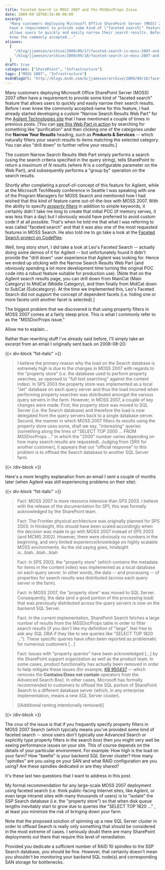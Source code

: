 ```yaml
---
title: Faceted Search in MOSS 2007 and the MSSDocProps Issue
date: 2009-09-18T08:34:00-06:00
excerpt:
  "Many customers deploying Microsoft Office SharePoint Server (MOSS) 2007 often
  have a requirement to provide some kind of \"faceted search\" feature that
  allows users to quickly and easily narrow their search results. Before I ever
  knew the commonly accepted..."
aliases:
  [
    "/blog/jjameson/archive/2009/09/17/faceted-search-in-moss-2007-and-the-mssdocprops-issue.aspx",
    "/blog/jjameson/archive/2009/09/18/faceted-search-in-moss-2007-and-the-mssdocprops-issue.aspx",
  ]
draft: true
categories: ["SharePoint", "Infrastructure"]
tags: ["MOSS 2007", "Infrastructure"]
msdnBlogUrl: "http://blogs.msdn.com/b/jjameson/archive/2009/09/18/faceted-search-in-moss-2007-and-the-mssdocprops-issue.aspx"
---
```


Many customers deploying Microsoft Office SharePoint Server (MOSS) 2007 often
have a requirement to provide some kind of "faceted search" feature that allows
users to quickly and easily narrow their search results. Before I ever knew the
commonly accepted name for this feature, I had already started developing a
custom "Narrow Search Results Web Part" for the
[Agilent Technologies site](http://www.chem.agilent.com/) that I have mentioned
a couple of times in previous posts.
[You can [see this Web Part in action](http://www.chem.agilent.com/en-US/Search/Pages/default.aspx?k=purification&a=%20scope:%22English%20%28U.S.%29%20Content%22+MainCat:%22Products+%26+Services%22)
by searching for something like "purification" and then clicking one of the
categories under the **Narrow Your Results** heading, such as **Products &
Services** -- which naturally filters your search results to items matching the
selected category. You can also "drill down" to further refine your results.]

The custom Narrow Search Results Web Part simply performs a search (using the
search criteria specified in the query string), tells SharePoint to return a
maximum of <var>N</var> results (where <var>N</var> is a configurable parameter
on the Web Part), and subsequently performs a "group by" operation on the search
results.

Shortly after completing a proof-of-concept of this feature for Agilent, while
at the Microsoft TechReady conference in Seattle I was speaking with one of the
Program Managers for MOSS Search and mentioned how I had wished that this kind
of feature came out-of-the-box with MOSS 2007. With the ability to specify
_[property filters](http://msdn.microsoft.com/en-us/library/ms582745.aspx)_ in
addition to simple keywords, it certainly didn't take me long to create that
initial POC (if memory serves, it was less than a day) but I obviously would
have preferred to avoid custom code if at all possible. That's when he told me
that what I was referring to was called "faceted search" and that it was also
one of the most requested features in MOSS Search. He also told me to go take a
look at the
[Faceted Search project on CodePlex](http://facetedsearch.codeplex.com/).

Well, long story short, I did take a look at Leo's Faceted Search -- actually
doing some demos of it for Agilent -- but unfortunately found it didn't provide
the "drill down" user experience that Agilent was looking for. Hence we ended up
sticking with the Narrow Search Results Web Part (and obviously spending a lot
more development time turning the original POC code into a robust feature
suitable for production use). [Note that on the Agilent search results page, you
can drill down from MainCat (Main Category) to MidCat (Middle Category), and
then finally from MidCat down to SubCat (Subcategory). At the time we
implemented this, Leo's Faceted Search did not support the concept of dependent
facets (i.e. hiding one or more facets until another facet is selected).]

The biggest problem that we discovered is that using property filters in MOSS
2007 comes at a fairly steep price. This is what I commonly refer to as the
"MSSDocProps issue."

Allow me to explain...

Rather than rewriting stuff I've already said before, I'll simply take an
excerpt from an email I originally sent back on 2008-08-20:

{{< div-block "fst-italic" >}}

> I believe the primary reason why the load on the Search database is extremely
> high is due to the changes in MOSS 2007 with regards to the "property store"
> (i.e. the database used to perform property searches, as opposed to "full text
> searching" against the content index). In SPS 2003 the property store was
> implemented as a local "Jet" database on each query server and thus the load
> incurred when performing property searches was distributed amongst the various
> query servers in the farm. However, in MOSS 2007, a couple of key changes were
> made. First, the property store was moved to SQL Server (i.e. the Search
> database) and therefore the load is now delegated from the query servers back
> to a single database server. Second, the manner in which MOSS 2007 filters its
> results using the property store uses some, shall we say, "interesting"
> queries (something along the lines of "SELECT TOP 2000 ... FROM MSSDocProps
> ..." in which the "2000" number varies depending on how many search results
> are requested). Judging from [SRX for another customer], it appears that our
> "official response" to this problem is to offload the Search database to
> another SQL Server farm.

{{< /div-block >}}

Here's a more lengthy explanation from an email I sent a couple of months later
(when Agilent was still experiencing problems on their site):

{{< div-block "fst-italic" >}}

> Fact: MOSS 2007 is more resource intensive than SPS 2003. I believe with the
> release of the documentation for SP1, this was formally acknowledged by the
> SharePoint team.
> 
> Fact: The Frontier physical architecture was originally planned for SPS 2003.
> In hindsight, this should have been scaled accordingly when the decision was
> made to go with MOSS 2007 instead of SPS 2003 (and MCMS 2002). However, there
> were obviously no numbers in the beginning, and very limited
> experience/knowledge on highly scalable MOSS environments. As the old saying
> goes, hindsight is...blah...blah...blah
> 
> Fact: In SPS 2003, the "property store" (which contains the metadata for items
> in the content index) was implemented as a local database on each query
> server. In other words, the data -- and processing -- of properties for search
> results was distributed (across each query server in the farm).
> 
> Fact: In MOSS 2007, the "property store" was moved to SQL Server.
> Consequently, the data (and a good portion of the processing load) that was
> previously distributed across the query servers is now on the backend SQL
> Server.
> 
> Fact: In the current implementation, SharePoint Search fetches a large number
> of results from the MSSDocProps table in order to filter search results (if
> you don't like my definition of "large", feel free to ask any SQL DBA if they
> like to see queries like "SELECT TOP 1820 ..."). These specific queries have
> often been reported as problematic for numerous customers [...]
> 
> Fact: Issues with "property queries" have been acknowledged
> [...] by the SharePoint support organization as well as the product team. In some cases, product functionality has actually been removed in order to help mitigate these issues (for example, [KB 950437](http://support.microsoft.com/kb/950437/)
> -- which removes the **Contains**/**Does not contain** operators from the
> Advanced Search Box). In other cases, Microsoft has formally recommended to
> customers to offload the SQL portion of SharePoint Search to a different
> database server (which, in any enterprise implementation, means a new SQL
> Server cluster).
> 
> [(Additional ranting intentionally removed)]

{{< /div-block >}}

The crux of the issue is that if you frequently specify property filters in MOSS
2007 Search (which typically means you've provided some kind of faceted search
-- since users don't typically use Advanced Search or explicitly type property
filters in the search box) then you might very well be seeing performance issues
on your site. This of course depends on the details of your particular
environment. For example: How high is the load on your farm? How "beefie" is
your backend SQL Server cluster? How many "spindles" are you using on your SAN
and what RAID configuration are you using? Are these spindles dedicated or are
they shared?

It's these last two questions that I want to address in this post.

My formal recommendation for any large-scale MOSS 2007 deployment using faceted
search (i.e. think public-facing Internet sites, like Agilent, or even large
intranet sites with many thousands of users) is to "isolate" the SSP Search
database (i.e. the "property store") so that when disk queue lengths inevitably
start to grow due to queries like "SELECT TOP 1820 ..." , at least you minimize
the risk of bringing down your farm.

Note that the proposed solution of spinning up a new SQL Server cluster in order
to offload Search is really only something that should be considered in the most
extreme of cases. I seriously doubt there are many SharePoint deployments out
there that require this level of remediation.

Provided you dedicate a sufficient number of RAID 10 spindles to the SSP Search
database, you should be fine. However, that certainly doesn't mean you shouldn't
be monitoring your backend SQL node(s) and corresponding SAN storage for
bottlenecks.
